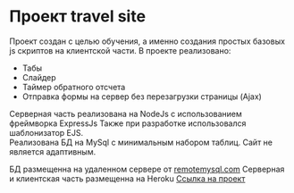 # Проект travel site
Проект создан с целью обучения, а именно создания простых базовых js скриптов на клиентской части.
В проекте реализовано:
* Табы
* Слайдер
* Таймер обратного отсчета
* Отправка формы на сервер без перезагрузки страницы (Ajax)


Серверная часть реализована на NodeJs c использованием фреймворка ExpressJs
Также при разработке использовался шаблонизатор EJS.
<br>Реализована БД на MySql с минимальным набором таблиц.
Сайт не является адаптивным.

БД размещенна на удаленном сервере от [remotemysql.com](http://remotemysql.com)
Серверная и клиентская часть размещенна на Heroku
[Ссылка на проект](https://travel-js-component.herokuapp.com/)

